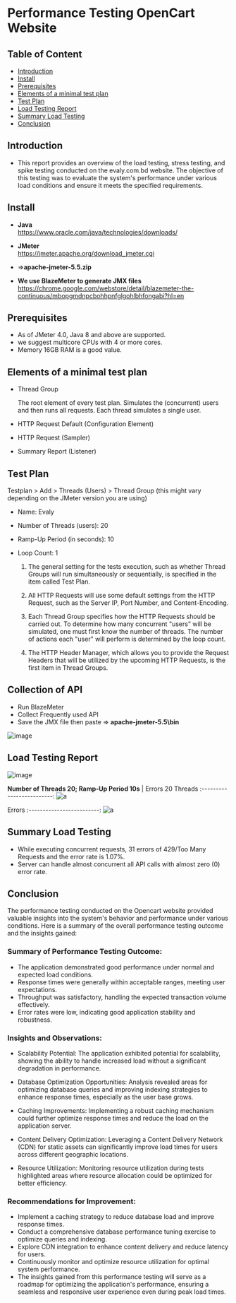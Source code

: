 # Performance Testing OpenCart Website
## Table of Content
- [Introduction](https://https://github.com/asaha12/Performance-Testing-Project-Evaly#introduction)
- [Install](https://https://github.com/asaha12/Performance-Testing-Project-Evaly#install)
- [Prerequisites](https://https://github.com/asaha12/Performance-Testing-Project-Evaly#Prerequisites)
- [Elements of a minimal test plan](https://https://github.com/asaha12/Performance-Testing-Project-Evaly#Elements-of-a-minimal-test-plan)
- [Test Plan](https://https://github.com/asaha12/Performance-Testing-Project-Evaly#Test-Plan)
- [Load Testing Report](https://https://github.com/asaha12/Performance-Testing-Project-Evaly#Load-Testing-Report)
- [Summary Load Testing](https://https://github.com/asaha12/Performance-Testing-Project-Evaly#Summary-Load-Testing)
- [Conclusion](https://https://github.com/asaha12/Performance-Testing-Project-Evaly#Conclusion)
## Introduction
- This report provides an overview of the load testing, stress testing, and spike testing conducted on the evaly.com.bd website. The objective of this testing was to evaluate the system's performance under various load conditions and ensure it meets the specified requirements.
## Install
- **Java**  
https://www.oracle.com/java/technologies/downloads/

- **JMeter**  
https://jmeter.apache.org/download_jmeter.cgi     
- =>**apache-jmeter-5.5.zip**

- **We use BlazeMeter to generate JMX files**    
https://chrome.google.com/webstore/detail/blazemeter-the-continuous/mbopgmdnpcbohhpnfglgohlbhfongabi?hl=en

## Prerequisites
- As of JMeter 4.0, Java 8 and above are supported.
- we suggest  multicore CPUs with 4 or more cores.
- Memory 16GB RAM is a good value.

## Elements of a minimal test plan
- Thread Group

    The root element of every test plan. Simulates the (concurrent) users and then runs all requests. Each thread simulates a single user.

- HTTP Request Default (Configuration Element)

- HTTP Request (Sampler)

- Summary Report (Listener)

## Test Plan

Testplan > Add > Threads (Users) > Thread Group (this might vary depending on the JMeter version you are using)
- Name: Evaly
- Number of Threads (users): 20
- Ramp-Up Period (in seconds): 10
- Loop Count: 1  

  1) The general setting for the tests execution, such as whether Thread Groups will run simultaneously or sequentially, is specified in the item called Test Plan.

  2) All HTTP Requests will use some default settings from the HTTP Request, such as the Server IP, Port Number, and Content-Encoding.

  3) Each Thread Group specifies how the HTTP Requests should be carried out. To determine how many concurrent "users" will be simulated, one must first know the number of threads. The number of actions each "user" will perform is determined by the loop count.

  4) The HTTP Header Manager, which allows you to provide the Request Headers that will be utilized by the upcoming HTTP Requests, is the first item in Thread Groups.
 ## Collection of API

- Run BlazeMeter  
- Collect Frequently used API  
- Save the JMX file then paste => **apache-jmeter-5.5\bin**

    

![image](https://github.com/asaha12/cricket_19_keyboard/assets/113898640/58500aa3-912b-4216-b0cd-ed6d981f278b)

## Load Testing Report

![image](https://github.com/asaha12/cricket_19_keyboard/assets/113898640/d4051a3b-e122-4b44-a312-21203d42eef9)

**Number of Threads 20; Ramp-Up Period 10s**
 |  Errors 20 Threads
:-------------------------:
![a](https://github.com/asaha12/cricket_19_keyboard/assets/113898640/464fe39f-4931-4b46-a934-167391b534ea)

Errors 
:-------------------------:
![a](https://github.com/asaha12/cricket_19_keyboard/assets/113898640/944a54b0-5816-4935-8582-31160bdb7384) 



## Summary Load Testing
- While executing concurrent requests, 31 errors of 429/Too Many Requests and the error rate is 1.07%.
- Server can handle almost concurrent all API calls with almost zero (0) error rate.



## Conclusion
The performance testing conducted on the Opencart website provided valuable insights into the system's behavior and performance under various conditions. Here is a summary of the overall performance testing outcome and the insights gained:

### Summary of Performance Testing Outcome:
- The application demonstrated good performance under normal and expected load conditions.
- Response times were generally within acceptable ranges, meeting user expectations.
- Throughput was satisfactory, handling the expected transaction volume effectively.
- Error rates were low, indicating good application stability and robustness.
### Insights and Observations:
- Scalability Potential: The application exhibited potential for scalability, showing the ability to handle increased load without a significant degradation in performance.

- Database Optimization Opportunities: Analysis revealed areas for optimizing database queries and improving indexing strategies to enhance response times, especially as the user base grows.

- Caching Improvements: Implementing a robust caching mechanism could further optimize response times and reduce the load on the application server.

- Content Delivery Optimization: Leveraging a Content Delivery Network (CDN) for static assets can significantly improve load times for users across different geographic locations.

- Resource Utilization: Monitoring resource utilization during tests highlighted areas where resource allocation could be optimized for better efficiency.

### Recommendations for Improvement:
- Implement a caching strategy to reduce database load and improve response times.
- Conduct a comprehensive database performance tuning exercise to optimize queries and indexing.
- Explore CDN integration to enhance content delivery and reduce latency for users.
- Continuously monitor and optimize resource utilization for optimal system performance.
- The insights gained from this performance testing will serve as a roadmap for optimizing the application's performance, ensuring a seamless and responsive user experience even during peak load times.

